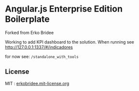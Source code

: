 # Angular.js Enterprise Edition Boilerplate

Forked from Erko Bridee

Working to add KPI dashboard to the solution. When running see http://127.0.0.1:1337/#/indicadores



for now see: `/standalone_with_tools` 

## License

MIT : [erkobridee.mit-license.org](http://erkobridee.mit-license.org) 
